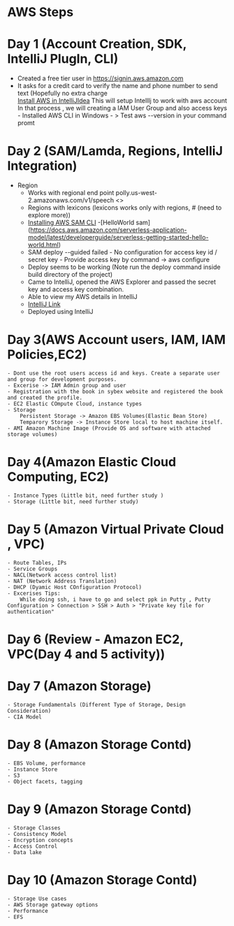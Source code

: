 # AWS Steps 

# Day 1 (Account Creation, SDK, IntelliJ PlugIn, CLI)

  - Created a free tier user in https://signin.aws.amazon.com
  - It asks for a credit card to verify the name and phone number to send text (Hopefully no extra charge      
   [Install AWS in IntelliJIdea](https://docs.aws.amazon.com/toolkit-for-jetbrains/latest/userguide/setup-toolkit.html) This will setup IntellIj to work with aws account
	In that process , we will creating a IAM User Group and also access keys
		- Installed AWS CLI in Windows
		- > Test aws --version in your command promt
  
# Day 2 (SAM/Lamda, Regions, IntelliJ Integration)
  - Region
	- Works with regional end point
		polly.us-west-2.amazonaws.com/v1/speech
		<<Service>> <Region>			<API Action>
	-	Regions with lexicons (lexicons works only with regions, # (need to explore more))	
	- [Installing AWS SAM CLI](https://docs.aws.amazon.com/serverless-application-model/latest/developerguide/serverless-sam-cli-install-windows.html)
	-[HelloWorld sam] (https://docs.aws.amazon.com/serverless-application-model/latest/developerguide/serverless-getting-started-hello-world.html)
	- SAM deploy --guided failed
			- No configuration for access key id / secret key
			- Provide access key by 
					command -> aws configure
	- Deploy seems to be working (Note run the deploy command inside build directory of the project)
	- Came to IntelliJ, opened the AWS Explorer and passed the secret key and access key combination.
	- Able to view my AWS details in IntelliJ
	- [IntelliJ Link](https://docs.aws.amazon.com/toolkit-for-jetbrains/latest/userguide/key-tasks.html#key-tasks-first-connect)
	- Deployed using IntelliJ

# Day 3(AWS Account users, IAM, IAM Policies,EC2)	
	- Dont use the root users access id and keys. Create a separate user and group for development purposes.
	- Excerise -> IAM Admin group and user
	- Registration with the book in sybex website and registered the book and created the profile.
	- EC2 Elastic COmpute Cloud, instance types
	- Storage
		Persistent Storage -> Amazon EBS Volumes(Elastic Bean Store)
		Temparory Storage -> Instance Store local to host machine itself.
	- AMI Amazon Machine Image (Provide OS and software with attached storage volumes)
		
# Day 4(Amazon Elastic Cloud Computing, EC2)
	- Instance Types (Little bit, need further study )
	- Storage (Little bit, need further study)

# Day 5 (Amazon Virtual Private Cloud , VPC)
	- Route Tables, IPs
	- Service Groups
	- NACL(Network access control list)
	- NAT (Network Address Translation)
	- DHCP (Dyamic Host COnfiguration Protocol)
	- Excerises Tips:
		While doing ssh, i have to go and select ppk in Putty , Putty Configuration > Connection > SSH > Auth > "Private key file for authentication"
	
# Day 6 (Review - Amazon EC2, VPC(Day 4 and 5 activity))

# Day 7 (Amazon Storage)
	- Storage Fundamentals (Different Type of Storage, Design Consideration)
	- CIA Model

# Day 8 (Amazon Storage Contd)
	- EBS Volume, performance
	- Instance Store
	- S3
	- Object facets, tagging
	
# Day 9 (Amazon Storage Contd)
	- Storage Classes
	- Consistency Model
	- Encryption concepts
	- Access Control
	- Data lake
	
# Day 10 (Amazon Storage Contd)
	- Storage Use cases
	- AWS Storage gateway options
	- Performance
	- EFS
	
	
	
				
				
	
